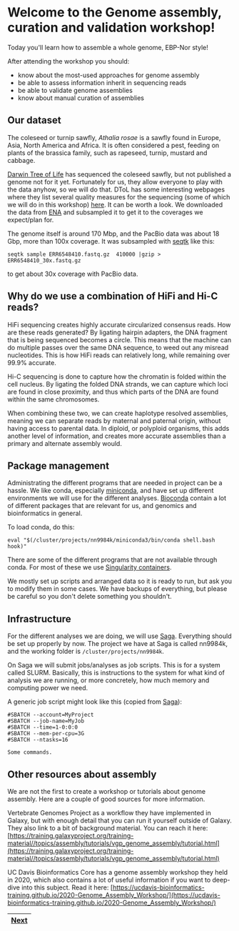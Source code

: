 # Welcome to the Genome assembly, curation and validation workshop!

Today you'll learn how to assemble a whole genome, EBP-Nor style! 

After attending the workshop you should:
- know about the most-used approaches for genome assembly
- be able to assess information inherit in sequencing reads
- be able to validate genome assemblies
- know about manual curation of assemblies


## Our dataset

The coleseed or turnip sawfly, *Athalia rosae* is a sawfly found in Europe, Asia, North America and Africa. It is often considered a pest, feeding on plants of the brassica family, such as rapeseed, turnip, mustard and cabbage. 

[Darwin Tree of Life](https://www.darwintreeoflife.org) has sequenced the coleseed sawfly, but not published a genome not for it yet. Fortunately for us, they allow everyone to play with the data anyhow, so we will do that. DToL has some interesting webpages where they list several quality measures for the sequencing (some of which we will do in this workshop) [here](https://tolqc.cog.sanger.ac.uk/darwin/insects/Athalia_rosae/). It can be worth a look. We downloaded the data from [ENA](https://www.ebi.ac.uk/ena/browser/view/GCA_917208135) and subsampled it to get it to the coverages we expect/plan for. 

The genome itself is around 170 Mbp, and the PacBio data was about 18 Gbp, more than 100x coverage. It was subsampled with [seqtk](https://github.com/lh3/seqtk) like this:
```
seqtk sample ERR6548410.fastq.gz  410000 |gzip > ERR6548410_30x.fastq.gz
```
to get about 30x coverage with PacBio data. 


## Why do we use a combination of HiFi and Hi-C reads? 

HiFi sequencing creates highly accurate circularized consensus reads. How are these reads generated? By ligating hairpin adapters, the DNA fragment that is being sequenced becomes a circle. This means that the machine can do multiple passes over the same DNA sequence, to weed out any misread nucleotides. This is how HiFi reads can relatively long, while remaining over 99.9% accurate. 

Hi-C sequencing is done to capture how the chromatin is folded within the cell nucleus. By ligating the folded DNA strands, we can capture which loci are found in close proximity, and thus which parts of the DNA are found within the same chromosomes.

When combining these two, we can create haplotype resolved assemblies, meaning we can separate reads by maternal and paternal origin, without having access to parental data. In diploid, or polyploid organisms, this adds another level of information, and creates more accurate assemblies than a primary and alternate assembly would. 

## Package management

Administrating the different programs that are needed in project can be a hassle. We like conda, especially [miniconda](https://docs.conda.io/en/latest/miniconda.html), and have set up different environments we will use for the different analyses. [Bioconda](https://bioconda.github.io) contain a lot of different packages that are relevant for us, and genomics and bioinformatics in general.

To load conda, do this:
```
eval "$(/cluster/projects/nn9984k/miniconda3/bin/conda shell.bash hook)" 
```

There are some of the different programs that are not available through conda. For most of these we use [Singularity containers](https://docs.sylabs.io/guides/3.5/user-guide/introduction.html). 

We mostly set up scripts and arranged data so it is ready to run, but ask you to modify them in some cases. We have backups of everything, but please be careful so you don't delete something you shouldn't.

## Infrastructure

For the different analyses we are doing, we will use [Saga](https://documentation.sigma2.no/hpc_machines/saga.html). Everything should be set up properly by now. The project we have at Saga is called nn9984k, and the working folder is `/cluster/projects/nn9984k`. 

On Saga we will submit jobs/analyses as job scripts. This is for a system called SLURM. Basically, this is instructions to the system for what kind of analysis we are running, or more concretely, how much memory and computing power we need. 

A generic job script might look like this (copied from [Saga](https://documentation.sigma2.no/hpc_machines/saga.html)):
```
#SBATCH --account=MyProject
#SBATCH --job-name=MyJob
#SBATCH --time=1-0:0:0
#SBATCH --mem-per-cpu=3G
#SBATCH --ntasks=16

Some commands.
```
## Other resources about assembly

We are not the first to create a workshop or tutorials about genome assembly. Here are a couple of good sources for more information.

Vertebrate Genomes Project as a workflow they have implemented in Galaxy, but with enough detail that you can run it yourself outside of Galaxy. They also link to a bit of background material. You can reach it here: 
[https://training.galaxyproject.org/training-material//topics/assembly/tutorials/vgp_genome_assembly/tutorial.html](https://training.galaxyproject.org/training-material//topics/assembly/tutorials/vgp_genome_assembly/tutorial.html)

UC Davis Bioinformatics Core has a genome assembly workshop they held in 2020, which also contains a lot of useful information if you want to deep-dive into this subject. Read it here: [https://ucdavis-bioinformatics-training.github.io/2020-Genome_Assembly_Workshop/](https://ucdavis-bioinformatics-training.github.io/2020-Genome_Assembly_Workshop/)



|[Next](https://github.com/ebp-nor/genome-assembly-workshop-2022/blob/main/01_GenomeScope2.md)|
|---|

